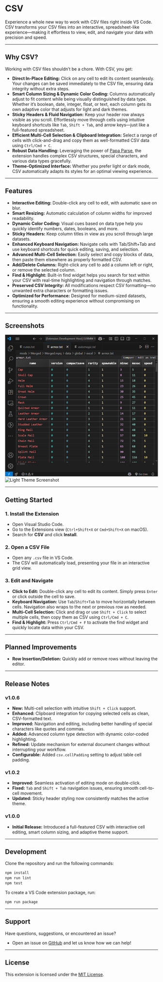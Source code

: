 # **CSV**

Experience a whole new way to work with CSV files right inside VS Code. CSV transforms your CSV files into an interactive, spreadsheet-like experience—making it effortless to view, edit, and navigate your data with precision and speed.

---

## Why CSV?

Working with CSV files shouldn’t be a chore. With CSV, you get:

- **Direct In-Place Editing:** Click on any cell to edit its content seamlessly. Your changes can be saved immediately to the CSV file, ensuring data integrity without extra steps.
- **Smart Column Sizing & Dynamic Color Coding:** Columns automatically adjust to fit content while being visually distinguished by data type. Whether it’s boolean, date, integer, float, or text, each column gets its own adaptive color that adjusts for light and dark themes.
- **Sticky Headers & Fluid Navigation:** Keep your header row always visible as you scroll. Effortlessly move through cells using intuitive keyboard shortcuts like `Tab`, `Shift + Tab`, and arrow keys—just like a full-featured spreadsheet.
- **Efficient Multi-Cell Selection & Clipboard Integration:** Select a range of cells with click-and-drag and copy them as well-formatted CSV data using `Ctrl/Cmd + C`.
- **Robust Data Handling:** Leveraging the power of [Papa Parse](https://www.papaparse.com/), the extension handles complex CSV structures, special characters, and various data types gracefully.
- **Theme-Optimized Interface:** Whether you prefer light or dark mode, CSV automatically adapts its styles for an optimal viewing experience.

---

## Features

- **Interactive Editing:** Double-click any cell to edit, with automatic save on blur.
- **Smart Resizing:** Automatic calculation of column widths for improved readability.
- **Dynamic Color Coding:** Visual cues based on data type help you quickly identify numbers, dates, booleans, and more.
- **Sticky Headers:** Keep column titles in view as you scroll through large datasets.
- **Enhanced Keyboard Navigation:** Navigate cells with Tab/Shift+Tab and use keyboard shortcuts for quick editing, saving, and selection.
- **Advanced Multi-Cell Selection:** Easily select and copy blocks of data, then paste them elsewhere as properly formatted CSV.
- **Add/Delete Columns:** Right-click any cell to add a column left or right, or remove the selected column.
- **Find & Highlight:** Built-in find widget helps you search for text within your CSV with real-time highlighting and navigation through matches.
- **Preserved CSV Integrity:** All modifications respect CSV formatting—no unwanted extra characters or formatting issues.
- **Optimized for Performance:** Designed for medium-sized datasets, ensuring a smooth editing experience without compromising on functionality.

---

## Screenshots

![Dark Theme Screenshot](images/Screenshot_dark.png)
![Light Theme Screenshot](images/Screenshot_light.png)

---

## Getting Started

### 1. Install the Extension

- Open Visual Studio Code.
- Go to the Extensions view (`Ctrl+Shift+X` or `Cmd+Shift+X` on macOS).
- Search for **CSV** and click **Install**.

### 2. Open a CSV File

- Open any `.csv` file in VS Code.
- The CSV will automatically load, presenting your file in an interactive grid view.

### 3. Edit and Navigate

- **Click to Edit:** Double-click any cell to edit its content. Simply press `Enter` or click outside the cell to save.
- **Keyboard Navigation:** Use `Tab`/`Shift+Tab` to move horizontally between cells. Navigation also wraps to the next or previous row as needed.
- **Multi-Cell Selection:** Click and drag or use `Shift + Click` to select multiple cells, then copy them as CSV using `Ctrl/Cmd + C`.
- **Find & Highlight:** Press `Ctrl/Cmd + F` to activate the find widget and quickly locate data within your CSV.

---

## Planned Improvements

- **Row Insertion/Deletion:** Quickly add or remove rows without leaving the editor.

---

## Release Notes

### v1.0.6
- **New:** Multi-cell selection with intuitive `Shift + Click` support.
- **Enhanced:** Clipboard integration for copying selected cells as clean, CSV-formatted text.
- **Improved:** Navigation and editing, including better handling of special characters like quotes and commas.
- **Added:** Advanced column type detection with dynamic color-coded highlighting.
- **Refined:** Update mechanism for external document changes without interrupting your workflow.
- **Configurable:** Added `csv.cellPadding` setting to adjust table cell padding.

### v1.0.2
- **Improved:** Seamless activation of editing mode on double-click.
- **Fixed:** `Tab` and `Shift + Tab` navigation issues, ensuring smooth cell-to-cell movement.
- **Updated:** Sticky header styling now consistently matches the active theme.

### v1.0.0
- **Initial Release:** Introduced a full-featured CSV with interactive cell editing, smart column sizing, and adaptive theme support.

---

## Development

Clone the repository and run the following commands:

```bash
npm install
npm run lint
npm test
```

To create a VS Code extension package, run:

```bash
npm run package
```

---

## Support

Have questions, suggestions, or encountered an issue?
- Open an issue on [GitHub](https://github.com/jonaraphael/csv/issues) and let us know how we can help!

---

## License

This extension is licensed under the [MIT License](LICENSE).
